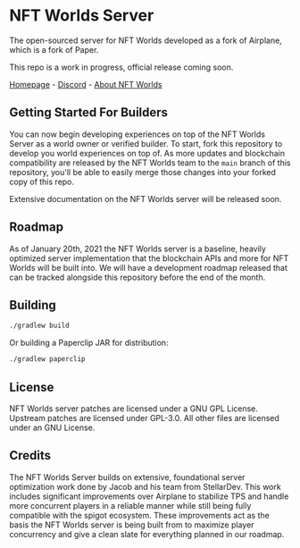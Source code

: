 <!-- Variables -->
[home]: https://www.nftworlds.com/
[about]: https://docs.nftworlds.com
[discord]: https://discord.gg/nft-worlds

# NFT Worlds Server
The open-sourced server for NFT Worlds developed as a fork of Airplane, which is a fork of Paper. 

This repo is a work in progress, official release coming soon.

[Homepage][home] - [Discord][discord] - [About NFT Worlds][about]

## Getting Started For Builders
You can now begin developing experiences on top of the NFT Worlds Server as a world owner or verified builder. To start, fork this repository to develop you world experiences on top of. As more updates and blockchain compatibility are released by the NFT Worlds team to the `main` branch of this repository, you'll be able to easily merge those changes into your forked copy of this repo.

Extensive documentation on the NFT Worlds server will be released soon.

## Roadmap

As of January 20th, 2021 the NFT Worlds server is a baseline, heavily optimized server implementation that the blockchain APIs and more for NFT Worlds will be built into. We will have a development roadmap released that can be tracked alongside this repository before the end of the month.

## Building

```bash
./gradlew build
```

Or building a Paperclip JAR for distribution:

```bash
./gradlew paperclip
```

## License
NFT Worlds server patches are licensed under a GNU GPL License.
Upstream patches are licensed under GPL-3.0.
All other files are licensed under an GNU  License.

## Credits
The NFT Worlds Server builds on extensive, foundational server optimization work done by Jacob and his team from StellarDev. This work includes significant improvements over Airplane to stabilize TPS and handle more concurrent players in a reliable manner while still being fully compatible with the spigot ecosystem. These improvements act as the basis the NFT Worlds server is being built from to maximize player concurrency and give a clean slate for everything planned in our roadmap.
